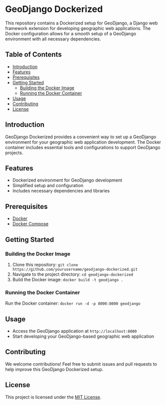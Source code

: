 # GeoDjango Dockerized

This repository contains a Dockerized setup for GeoDjango, a Django web framework extension for developing geographic web applications. The Docker configuration allows for a smooth setup of a GeoDjango environment with all necessary dependencies.

## Table of Contents

- [Introduction](#introduction)
- [Features](#features)
- [Prerequisites](#prerequisites)
- [Getting Started](#getting-started)
  - [Building the Docker Image](#building-the-docker-image)
  - [Running the Docker Container](#running-the-docker-container)
- [Usage](#usage)
- [Contributing](#contributing)
- [License](#license)

## Introduction

GeoDjango Dockerized provides a convenient way to set up a GeoDjango environment for your geographic web application development. The Docker container includes essential tools and configurations to support GeoDjango projects.

## Features

- Dockerized environment for GeoDjango development
- Simplified setup and configuration
- Includes necessary dependencies and libraries

## Prerequisites

- [Docker](https://docs.docker.com/get-docker/)
- [Docker Compose](https://docs.docker.com/compose/install/)

## Getting Started

### Building the Docker Image

1. Clone this repository: `git clone https://github.com/yourusername/geodjango-dockerized.git`
2. Navigate to the project directory: `cd geodjango-dockerized`
3. Build the Docker image: `docker build -t geodjango .`

### Running the Docker Container

Run the Docker container: `docker run -d -p 8000:8000 geodjango`

## Usage

- Access the GeoDjango application at `http://localhost:8000`
- Start developing your GeoDjango-based geographic web application

## Contributing

We welcome contributions! Feel free to submit issues and pull requests to help improve this GeoDjango Dockerized setup.

## License

This project is licensed under the [MIT License](LICENSE).
